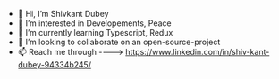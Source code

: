 - 👋 Hi, I’m Shivkant Dubey 
- 👀 I’m interested in Developements, Peace
- 🌱 I’m currently learning Typescript, Redux
- 💞️ I’m looking to collaborate on an open-source-project
- 📫 Reach me through ----> https://www.linkedin.com/in/shiv-kant-dubey-94334b245/

<!---
skd0394/skd0394 is a ✨ special ✨ repository because its `README.md` (this file) appears on your GitHub profile.
You can click the Preview link to take a look at your changes.
--->

